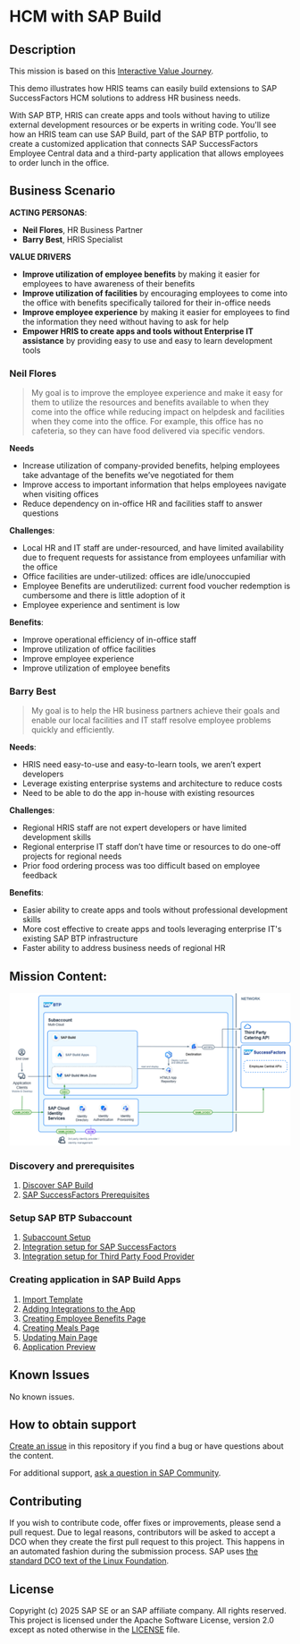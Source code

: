 # HCM with SAP Build

## Description

This mission is based on this [Interactive Value Journey](https://ivj-vx.cfapps.eu10.hana.ondemand.com/journey/9aa7c281-29e1-4869-80bf-45965fc92f8f/intro).

This demo illustrates how HRIS teams can easily build extensions to SAP SuccessFactors HCM solutions to address HR business needs.

With SAP BTP, HRIS can create apps and tools without having to utilize external development resources or be experts in writing code. You'll see how an HRIS team can use SAP Build, part of the SAP BTP portfolio, to create a customized application that connects SAP SuccessFactors Employee Central data and a third-party application that allows employees to order lunch in the office.

## Business Scenario

**ACTING PERSONAS**:
- **Neil Flores**, HR Business Partner
- **Barry Best**, HRIS Specialist

**VALUE DRIVERS**
* **Improve utilization of employee benefits**
  by making it easier for employees to have awareness of their benefits
* **Improve utilization of facilities**
  by encouraging employees to come into the office with benefits specifically tailored for their in-office needs
* **Improve employee experience**
  by making it easier for employees to find the information they need without having to ask for help
* **Empower HRIS to create apps and tools without Enterprise IT assistance**
  by providing easy to use and easy to learn development tools

### Neil Flores
> My goal is to improve the employee experience and make it easy for them to utilize the resources and benefits available to when they come into the office while reducing impact on helpdesk and facilities when they come into the office. For example, this office has no cafeteria, so they can have food delivered via specific vendors.

**Needs**
- Increase utilization of company-provided benefits, helping employees take advantage of the benefits we’ve negotiated for them
- Improve access to important information that helps employees navigate when visiting offices
- Reduce dependency on in-office HR and facilities staff to answer questions

**Challenges**:
- Local HR and IT staff are under-resourced, and have limited availability due to frequent requests for assistance from employees unfamiliar with the office
- Office facilities are under-utilized: offices are idle/unoccupied
- Employee Benefits are underutilized: current food voucher redemption is cumbersome and there is little adoption of it
- Employee experience and sentiment is low

**Benefits**:
- Improve operational efficiency of in-office staff
- Improve utilization of office facilities
- Improve employee experience
- Improve utilization of employee benefits

### Barry Best

> My goal is to help the HR business partners achieve their goals and enable our local facilities and IT staff resolve employee problems quickly and efficiently.

**Needs**:
- HRIS need easy-to-use and easy-to-learn tools, we aren’t expert developers
- Leverage existing enterprise systems and architecture to reduce costs
- Need to be able to do the app in-house with existing resources

**Challenges**:
- Regional HRIS staff are not expert developers or have limited development skills
- Regional enterprise IT staff don’t have time or resources to do one-off projects for regional needs
- Prior food ordering process was too difficult based on employee feedback

**Benefits**:
- Easier ability to create apps and tools without professional development skills
- More cost effective to create apps and tools leveraging enterprise IT's existing SAP BTP infrastructure
- Faster ability to address business needs of regional HR

## Mission Content:

![](./chart.drawio.png)

### Discovery and prerequisites

1. [Discover SAP Build](./discover/sap-build.md)
2. [SAP SuccessFactors Prerequisites](./prerequisites/sf.md)

### Setup SAP BTP Subaccount

1. [Subaccount Setup](./btp/setup.md)
2. [Integration setup for SAP SuccessFactors](./btp/destinations-sf.md)
3. [Integration setup for Third Party Food Provider](./btp/destinations-catering.md)

### Creating application in SAP Build Apps

1. [Import Template](./app/create-project.md)
2. [Adding Integrations to the App](./app/integration.md)
3. [Creating Employee Benefits Page](./app/page-benefits.md)
4. [Creating Meals Page](./app/page-meals.md)
5. [Updating Main Page](./app/main-page.md)
6. [Application Preview](./app/preview.md)

## Known Issues

No known issues.

## How to obtain support

[Create an issue](https://github.com/SAP-samples/build-apps-hcm-sf-mobile-app/issues) in this repository if you find a bug or have questions about the content.
 
For additional support, [ask a question in SAP Community](https://answers.sap.com/questions/ask.html).

## Contributing
If you wish to contribute code, offer fixes or improvements, please send a pull request. Due to legal reasons, contributors will be asked to accept a DCO when they create the first pull request to this project. This happens in an automated fashion during the submission process. SAP uses [the standard DCO text of the Linux Foundation](https://developercertificate.org/).

## License
Copyright (c) 2025 SAP SE or an SAP affiliate company. All rights reserved. This project is licensed under the Apache Software License, version 2.0 except as noted otherwise in the [LICENSE](LICENSE) file.